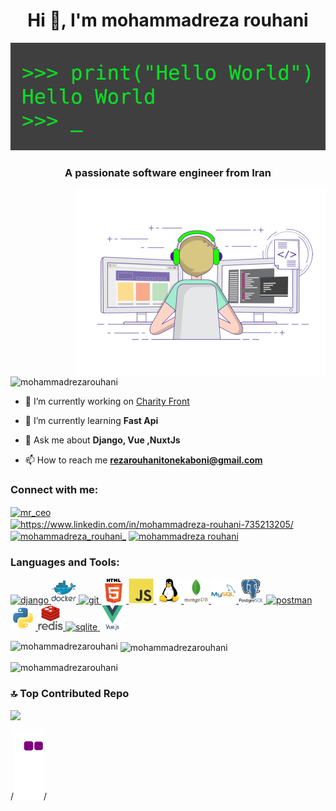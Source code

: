 <h1 align="center">Hi 👋, I'm mohammadreza rouhani</h1>
<div align="center"> <img src="https://github.com/mohammadrezarouhani/mohammadrezarouhani/blob/main/hello_world.gif"> </div>
<h3 align="center">A passionate software engineer from Iran</h3>
<img align="right" alt="Coding" width="400" src="https://raw.githubusercontent.com/devSouvik/devSouvik/master/gif3.gif">
<p align="left"> <img src="https://komarev.com/ghpvc/?username=mohammadrezarouhani&label=Profile%20views&color=0e75b6&style=flat" alt="mohammadrezarouhani" /> </p>

- 🔭 I’m currently working on [Charity Front](https://github.com/mohammadrezarouhani/charity-front.git)

- 🌱 I’m currently learning **Fast Api**

- 💬 Ask me about **Django, Vue ,NuxtJs**

- 📫 How to reach me **rezarouhanitonekaboni@gmail.com**

<h3 align="left">Connect with me:</h3>
<p align="left">
<a href="https://dev.to/mr_ceo" target="blank"><img align="center" src="https://raw.githubusercontent.com/rahuldkjain/github-profile-readme-generator/master/src/images/icons/Social/devto.svg" alt="mr_ceo" height="30" width="40" /></a>
<a href="https://linkedin.com/in/https://www.linkedin.com/in/mohammadreza-rouhani-735213205/" target="blank"><img align="center" src="https://raw.githubusercontent.com/rahuldkjain/github-profile-readme-generator/master/src/images/icons/Social/linked-in-alt.svg" alt="https://www.linkedin.com/in/mohammadreza-rouhani-735213205/" height="30" width="40" /></a>
<a href="https://instagram.com/mohammadreza_rouhani_" target="blank"><img align="center" src="https://raw.githubusercontent.com/rahuldkjain/github-profile-readme-generator/master/src/images/icons/Social/instagram.svg" alt="mohammadreza_rouhani_" height="30" width="40" /></a>
<a href="https://www.leetcode.com/mohammadreza rouhani" target="blank"><img align="center" src="https://raw.githubusercontent.com/rahuldkjain/github-profile-readme-generator/master/src/images/icons/Social/leet-code.svg" alt="mohammadreza rouhani" height="30" width="40" /></a>
</p>

<h3 align="left">Languages and Tools:</h3>
<p align="left"> <a href="https://www.djangoproject.com/" target="_blank" rel="noreferrer"> <img src="https://cdn.worldvectorlogo.com/logos/django.svg" alt="django" width="40" height="40"/> </a> <a href="https://www.docker.com/" target="_blank" rel="noreferrer"> <img src="https://raw.githubusercontent.com/devicons/devicon/master/icons/docker/docker-original-wordmark.svg" alt="docker" width="40" height="40"/> </a> <a href="https://git-scm.com/" target="_blank" rel="noreferrer"> <img src="https://www.vectorlogo.zone/logos/git-scm/git-scm-icon.svg" alt="git" width="40" height="40"/> </a> <a href="https://www.w3.org/html/" target="_blank" rel="noreferrer"> <img src="https://raw.githubusercontent.com/devicons/devicon/master/icons/html5/html5-original-wordmark.svg" alt="html5" width="40" height="40"/> </a> <a href="https://developer.mozilla.org/en-US/docs/Web/JavaScript" target="_blank" rel="noreferrer"> <img src="https://raw.githubusercontent.com/devicons/devicon/master/icons/javascript/javascript-original.svg" alt="javascript" width="40" height="40"/> </a> <a href="https://www.linux.org/" target="_blank" rel="noreferrer"> <img src="https://raw.githubusercontent.com/devicons/devicon/master/icons/linux/linux-original.svg" alt="linux" width="40" height="40"/> </a> <a href="https://www.mongodb.com/" target="_blank" rel="noreferrer"> <img src="https://raw.githubusercontent.com/devicons/devicon/master/icons/mongodb/mongodb-original-wordmark.svg" alt="mongodb" width="40" height="40"/> </a> <a href="https://www.mysql.com/" target="_blank" rel="noreferrer"> <img src="https://raw.githubusercontent.com/devicons/devicon/master/icons/mysql/mysql-original-wordmark.svg" alt="mysql" width="40" height="40"/> </a> <a href="https://www.postgresql.org" target="_blank" rel="noreferrer"> <img src="https://raw.githubusercontent.com/devicons/devicon/master/icons/postgresql/postgresql-original-wordmark.svg" alt="postgresql" width="40" height="40"/> </a> <a href="https://postman.com" target="_blank" rel="noreferrer"> <img src="https://www.vectorlogo.zone/logos/getpostman/getpostman-icon.svg" alt="postman" width="40" height="40"/> </a> <a href="https://www.python.org" target="_blank" rel="noreferrer"> <img src="https://raw.githubusercontent.com/devicons/devicon/master/icons/python/python-original.svg" alt="python" width="40" height="40"/> </a> <a href="https://redis.io" target="_blank" rel="noreferrer"> <img src="https://raw.githubusercontent.com/devicons/devicon/master/icons/redis/redis-original-wordmark.svg" alt="redis" width="40" height="40"/> </a> <a href="https://www.sqlite.org/" target="_blank" rel="noreferrer"> <img src="https://www.vectorlogo.zone/logos/sqlite/sqlite-icon.svg" alt="sqlite" width="40" height="40"/> </a> <a href="https://vuejs.org/" target="_blank" rel="noreferrer"> <img src="https://raw.githubusercontent.com/devicons/devicon/master/icons/vuejs/vuejs-original-wordmark.svg" alt="vuejs" width="40" height="40"/> </a> </p>

<p><img align="left" src="https://github-readme-stats.vercel.app/api/top-langs?username=mohammadrezarouhani&show_icons=true&locale=en&layout=compact" alt="mohammadrezarouhani" /></p>

<p>&nbsp;<img align="center" src="https://github-readme-stats.vercel.app/api?username=mohammadrezarouhani&show_icons=true&locale=en" alt="mohammadrezarouhani" /></p>

<p><img align="center" src="https://github-readme-streak-stats.herokuapp.com/?user=mohammadrezarouhani&" alt="mohammadrezarouhani" /></p>

### 🔝 Top Contributed Repo
![](https://github-contributor-stats.vercel.app/api?username=mohammadrezarouhani&limit=5&theme=flat&combine_all_yearly_contributions=true)


/*![snake gif](https://github.com/mohammadrezarouhani/mohammadrezarouhani/blob/output/github-contribution-grid-snake.gif)*/
